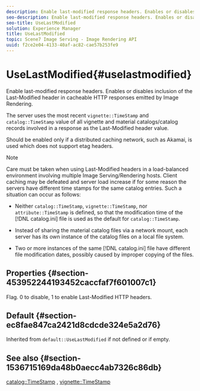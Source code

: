 ```yaml
---
description: Enable last-modified response headers. Enables or disables inclusion of the Last-Modified header in cacheable HTTP responses emitted by Image Rendering.
seo-description: Enable last-modified response headers. Enables or disables inclusion of the Last-Modified header in cacheable HTTP responses emitted by Image Rendering.
seo-title: UseLastModified
solution: Experience Manager
title: UseLastModified
topic: Scene7 Image Serving - Image Rendering API
uuid: f2ce2e04-4133-40af-ac82-cae57b253fe9
---
```


# UseLastModified{#uselastmodified}

Enable last-modified response headers. Enables or disables inclusion of the Last-Modified header in cacheable HTTP responses emitted by Image Rendering.

The server uses the most recent `vignette::TimeStamp` and `catalog::TimeStamp` value of all vignette and material catalogs/catalog records involved in a response as the Last-Modified header value.

Should be enabled only if a distributed caching network, such as Akamai, is used which does not support etag headers.

>[!NOTE]
>
>Care must be taken when using Last-Modified headers in a load-balanced environment involving multiple Image Serving/Rendering hosts. Client caching may be defeated and server load increase if for some reason the servers have different time stamps for the same catalog entries. Such a situation can occur as follows:

* Neither `catalog::TimeStamp`, `vignette::TimeStamp`, nor `attribute::TimeStamp` is defined, so that the modification time of the [!DNL catalog.ini] file is used as the default for `catalog::TimeStamp`. 

* Instead of sharing the material catalog files via a network mount, each server has its own instance of the catalog files on a local file system. 
* Two or more instances of the same [!DNL catalog.ini] file have different file modification dates, possibly caused by improper copying of the files.

## Properties {#section-453952244193452caccfaf7f601007c1}

Flag. 0 to disable, 1 to enable Last-Modified HTTP headers.

## Default {#section-ec8fae847ca2421d8cdcde324e5a2d76}

Inherited from `default::UseLastModified` if not defined or if empty.

## See also {#section-1536715169da48b0aecc4ab7326c86db}

[catalog::TimeStamp](../../../../../ir-api/material-cat/image-rendering-api-ref/c-ir-material-catalog/c-ir-material-data-reference/r-ir-timestamp-dataref.md#reference-6daf7973dc4f4b4e9e8165756db7c319) , [vignette::TimeStamp](../../../../../ir-api/material-cat/image-rendering-api-ref/c-ir-material-catalog/c-ir-vignette-map-reference/r-ir-timestamp-vignette.md#reference-d57cdd40a6a645d199dbb1d56cc85bc1) 
